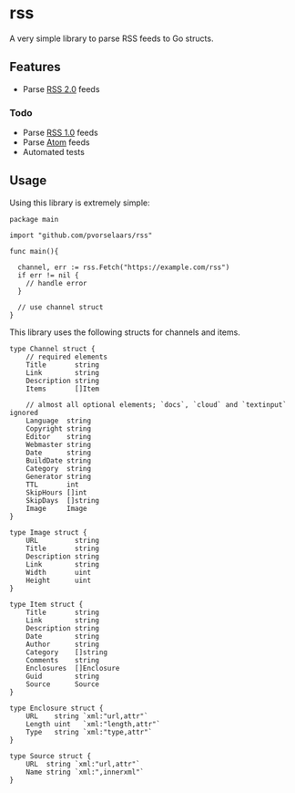 # rss

A very simple library to parse RSS feeds to Go structs. 

## Features

- Parse [RSS 2.0](https://www.rssboard.org/rss-specification) feeds

### Todo

- Parse [RSS 1.0](https://web.resource.org/rss/1.0/spec) feeds
- Parse [Atom](https://xml2rfc.tools.ietf.org/public/rfc/html/rfc4287.html) feeds
- Automated tests

## Usage

Using this library is extremely simple:

```
package main

import "github.com/pvorselaars/rss"

func main(){

  channel, err := rss.Fetch("https://example.com/rss")
  if err != nil {
    // handle error
  }

  // use channel struct
}

```

This library uses the following structs for channels and items.

```
type Channel struct {
	// required elements
	Title       string
	Link        string
	Description string
	Items       []Item

	// almost all optional elements; `docs`, `cloud` and `textinput` ignored
	Language  string
	Copyright string
	Editor    string
	Webmaster string
	Date      string
	BuildDate string
	Category  string
	Generator string
	TTL       int
	SkipHours []int
	SkipDays  []string
	Image     Image
}

type Image struct {
	URL         string
	Title       string
	Description string
	Link        string
	Width       uint
	Height      uint
}

type Item struct {
	Title       string
	Link        string
	Description string
	Date        string
	Author      string
	Category    []string
	Comments    string
	Enclosures  []Enclosure
	Guid        string
	Source      Source
}

type Enclosure struct {
	URL    string `xml:"url,attr"`
	Length uint   `xml:"length,attr"`
	Type   string `xml:"type,attr"`
}

type Source struct {
	URL  string `xml:"url,attr"`
	Name string `xml:",innerxml"`
}

```

